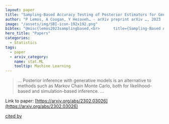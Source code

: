 ```yaml
---
layout: paper
title: "Sampling-Based Accuracy Testing of Posterior Estimators for General Inference"
author: "P Lemos, A Coogan, Y Hezaveh… - arXiv preprint arXiv …, 2023 - arxiv.org"
image: "/assets/img/SBI-icon-192x192.png"
bibtex: "@misc{lemos2023samplingbased,<br>      title={Sampling-Based Accuracy Testing of Posterior Estimators for General Inference}, <br>      author={Pablo Lemos and Adam Coogan and Yashar Hezaveh and Laurence Perreault-Levasseur},<br>      year={2023},<br>      eprint={2302.03026},<br>      archivePrefix={arXiv},<br>      primaryClass={stat.ML}<br>}"
hero_title: "Papers"
categories:
  - Statistics
tags:
  - paper
  - arxiv_category:
    name: stat.ML
    tooltip: Machine Learning
---
```

>… Posterior inference with generative models is an alternative to methods such as Markov Chain Monte Carlo, both for likelihood-based and simulation-based inference. …

Link to paper: [https://arxiv.org/abs/2302.03026](https://arxiv.org/abs/2302.03026)

[cited by](https://scholar.google.com/scholar?cites=7010707496353533455&as_sdt=40005&sciodt=0,10&hl=en&num=20)
